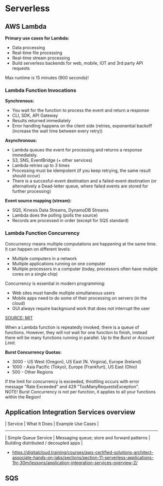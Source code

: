 # Serverless
## AWS Lambda
**Primary use cases for Lambda:**
- Data processing
- Real-time file processing
- Real-time stream processing
- Build serverless backends for web, mobile, IOT and 3rd party API requests

Max runtime is 15 minutes (900 seconds)!  

### Lambda Function Invocations
**Synchronous:**
- You wait for the function to process the event and return a response
- CLI, SDK, API Gateway
- Results returned immediately
- Error handling happens on the client side (retries, exponential backoff (increase the wait time between every retry))
  
**Asynchronous:**
- Lambda queues the event for processing and returns a response immediately.
- S3, SNS, EventBridge (+ other services)
- Lambda retries up to 3 times
- Processing must be idempotent (if you keep retrying, the same result should occur)
- There is a succesful-event destination and a failed-event destination (or alternatively a Dead-letter queue, where failed events are stored for further processing)
  
**Event source mapping (stream):**
- SQS, Kinesis Data Streams, DynamoDB Streams
- Lambda does the polling (polls the source)
- Records are processed in order (except for SQS standard)

### Lambda Function Concurrency
Concurrency means multiple computations are happening at the same time. It can happen on different levels:
- Multiple computers in a network
- Multiple applications running on one computer
- Multiple processors in a computer (today, processors often have mutiple cores on a single chip)
  
Concurrency is essential in modern programming:
- Web sites must handle multiple simultaneous users
- Mobile apps need to do some of their processing on servers (in the cloud)
- GUI always require background work that does not interrupt the user

[SOURCE: MIT](https://web.mit.edu/6.005/www/fa14/classes/17-concurrency/#:~:text=Concurrency%20means%20multiple%20computations%20are,cores%20on%20a%20single%20chip)  
  
When a Lambda function is repeatedly invoked, there is a queue of functions. However, they will not wait for one function to finish, instead there will be many functions running in parallel. Up to the *Burst or Account Limit*.
  
**Burst Concurrency Quotas:**   
- 3000 - US West (Oregon), US East (N. Virginia), Europe (Ireland)
- 1000 - Asia Pacific (Tokyo), Europe (Frankfurt), US East (Ohio)
- 500 - Other Regions
  
If the limit for concurrency is exceeded, throttling occurs with error message "Rate Exceeded" and 429 "TooManyRequestsException".  
NOTE! Burst Concurrency is not per function, it applies to all your functions within the Region!  
  
## Application Integration Services overview
| Service | What It Does | Example Use Cases |
________________________________________________
| Simple Queue Service | Messaging queue; store and forward patterns | Building distributed / decoupled apps |

- https://digitalcloud.training/courses/aws-certified-solutions-architect-associate-hands-on-labs/sections/section-11-serverless-applications-1hr-30m/lessons/application-integration-services-overview-2/

## SQS
